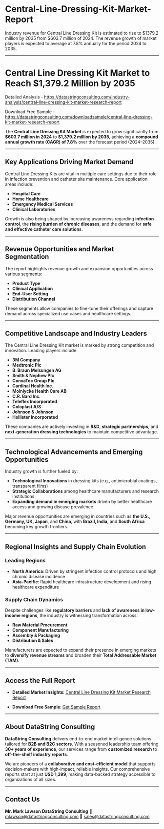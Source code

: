 # Central-Line-Dressing-Kit-Market-Report

Industry revenue for Central Line Dressing Kit is estimated to rise to $1379.2 million by 2035 from $603.7 million of 2024. The revenue growth of market players is expected to average at 7.8% annually for the period 2024 to 2035.

---

# **Central Line Dressing Kit Market to Reach \$1,379.2 Million by 2035**

Detailed Analysis - https://datastringconsulting.com/industry-analysis/central-line-dressing-kit-market-research-report

Download Free Sample - https://datastringconsulting.com/downloadsample/central-line-dressing-kit-market-research-report

The **Central Line Dressing Kit Market** is expected to grow significantly from **\$603.7 million in 2024** to **\$1,379.2 million by 2035**, achieving a **compound annual growth rate (CAGR) of 7.8%** over the forecast period (2024–2035).

---

## **Key Applications Driving Market Demand**

Central Line Dressing Kits are vital in multiple care settings due to their role in infection prevention and catheter site maintenance. Core application areas include:

* **Hospital Care**
* **Home Healthcare**
* **Emergency Medical Services**
* **Clinical Laboratories**

Growth is also being shaped by increasing awareness regarding **infection control**, the **rising burden of chronic diseases**, and the demand for **safe and effective catheter care solutions**.

---

## **Revenue Opportunities and Market Segmentation**

The report highlights revenue growth and expansion opportunities across various segments:

* **Product Type**
* **Clinical Application**
* **End-User Setting**
* **Distribution Channel**

These segments allow companies to fine-tune their offerings and capture demand across specialized use cases and healthcare settings.

---

## **Competitive Landscape and Industry Leaders**

The Central Line Dressing Kit market is marked by strong competition and innovation. Leading players include:

* **3M Company**
* **Medtronic Plc**
* **B. Braun Melsungen AG**
* **Smith & Nephew Plc**
* **ConvaTec Group Plc**
* **Cardinal Health Inc.**
* **Molnlycke Health Care AB**
* **C.R. Bard Inc.**
* **Teleflex Incorporated**
* **Coloplast A/S**
* **Johnson & Johnson**
* **Hollister Incorporated**

These companies are actively investing in **R\&D**, **strategic partnerships**, and **next-generation dressing technologies** to maintain competitive advantage.

---

## **Technological Advancements and Emerging Opportunities**

Industry growth is further fueled by:

* **Technological Innovations** in dressing kits (e.g., antimicrobial coatings, transparent films)
* **Strategic Collaborations** among healthcare manufacturers and research institutions
* **Expanding demand in emerging markets** driven by better healthcare access and growing disease prevalence

Major revenue opportunities are emerging in countries such as **the U.S., Germany, UK, Japan**, and **China**, with **Brazil, India**, and **South Africa** becoming key growth frontiers.

---

## **Regional Insights and Supply Chain Evolution**

### **Leading Regions**

* **North America**: Driven by stringent infection control protocols and high chronic disease incidence
* **Asia-Pacific**: Rapid healthcare infrastructure development and rising healthcare expenditure

### **Supply Chain Dynamics**

Despite challenges like **regulatory barriers** and **lack of awareness in low-income regions**, the industry is witnessing transformation across:

* **Raw Material Procurement**
* **Component Manufacturing**
* **Assembly & Packaging**
* **Distribution & Sales**

Manufacturers are expected to expand their presence in emerging markets to **diversify revenue streams** and broaden their **Total Addressable Market (TAM).**

---

## **Access the Full Report**

* **Detailed Market Insights**:
  [Central Line Dressing Kit Market Research Report](https://datastringconsulting.com/industry-analysis/central-line-dressing-kit-market-research-report)

* **Download Free Sample**:
  [Get Sample Report](https://datastringconsulting.com/downloadsample/central-line-dressing-kit-market-research-report)

---

## **About DataString Consulting**

**DataString Consulting** delivers end-to-end market intelligence solutions tailored for **B2B and B2C sectors**. With a seasoned leadership team offering **30+ years of experience**, our services range from **customized research** to **off-the-shelf industry reports**.

We are pioneers of a **collaborative and cost-efficient model** that supports decision-makers with high-impact, reliable insights. Our comprehensive reports start at just **USD 1,399**, making data-backed strategy accessible to organizations of all sizes.

---

## **Contact Us**

**Mr. Mark Lawson**
**DataString Consulting**
📧 [mlawson@datastringconsulting.com](mailto:mlawson@datastringconsulting.com)
📧 [sales@datastringconsulting.com](mailto:sales@datastringconsulting.com)

---

